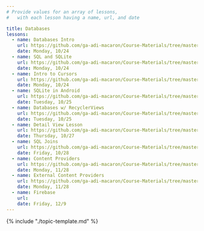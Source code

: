 ```yaml
---
# Provide values for an array of lessons,
#   with each lesson having a name, url, and date

title: Databases
lessons:
  - name: Databases Intro
    url: https://github.com/ga-adi-macaron/Course-Materials/tree/master/lessons/databases/databases-intro-lesson
    date: Monday, 10/24
  - name: SQL and SQLite
    url: https://github.com/ga-adi-macaron/Course-Materials/tree/master/lessons/databases/sqlite-lesson
    date: Monday, 10/24
  - name: Intro to Cursors
    url: https://github.com/ga-adi-macaron/Course-Materials/tree/master/lessons/databases/cursors-intro-lesson
    date: Monday, 10/24
  - name: SQLite in Android
    url: https://github.com/ga-adi-macaron/Course-Materials/tree/master/lessons/databases/sql-in-android-lesson
    date: Tuesday, 10/25
  - name: Databases w/ RecyclerViews
    url: https://github.com/ga-adi-macaron/Course-Materials/tree/master/lessons/databases/database-recyclerview-lesson
    date: Tuesday, 10/25
  - name: Detail View Lesson
    url: https://github.com/ga-adi-macaron/Course-Materials/tree/master/lessons/databases/detail-view-lesson
    date: Thursday, 10/27
  - name: SQL Joins
    url: https://github.com/ga-adi-macaron/Course-Materials/tree/master/lessons/databases/joins-lesson
    date: Friday, 10/28
  - name: Content Providers
    url: https://github.com/ga-adi-macaron/Course-Materials/tree/master/lessons/android-technologies-and-services/content-provider-lesson
    date: Monday, 11/28
  - name: External Content Providers
    url: https://github.com/ga-adi-macaron/Course-Materials/tree/master/lessons/android-technologies-and-services/external-content-providers-lesson
    date: Monday, 11/28
  - name: Firebase
    url: 
    date: Friday, 12/9
---
```


{% include "./topic-template.md" %}
